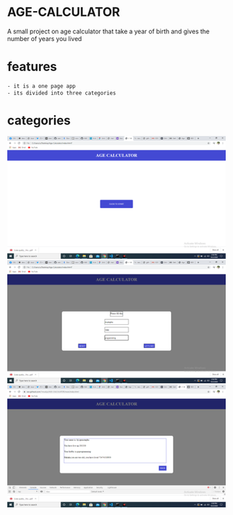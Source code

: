 # AGE-CALCULATOR

A small project on age calculator that take a year of birth and gives the number of years you lived

# features
    - it is a one page app
    - its divided into three categories

# categories
![alt text](./asset/h1.png)
![alt text](./asset/h2.png)
![alt text](./asset/h3.png)   

    
     

